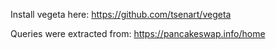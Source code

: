 Install vegeta here: https://github.com/tsenart/vegeta

Queries were extracted from: https://pancakeswap.info/home